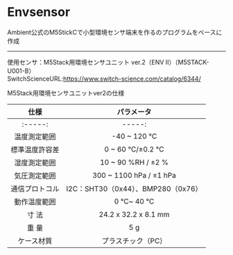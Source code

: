 # Envsensor

Ambient公式のM5StickCで小型環境センサ端末を作るのプログラムをベースに作成  



----
使用センサ：M5Stack用環境センサユニット ver.2（ENV II）（M5STACK-U001-B）  
SwitchScienceURL:<https://www.switch-science.com/catalog/6344/>  

M5Stack用環境センサユニットver2の仕様  
      

|仕様|パラメータ|
|:-----:|:-----:|
|:-----:|-----:|
|温度測定範囲 |-40 ~ 120 ℃ |
|標準温度許容差|0 ~ 60 ℃/±0.2 ℃ |
|湿度測定範囲 |10 ~ 90 %RH / ±2 %  |
|気圧測定範囲 	  |  300 ~ 1100 hPa / ±1 hPa | 
|通信プロトコル    |I2C：SHT30（0x44）、BMP280（0x76）  |
|動作温度範囲 	|    0 ℃~ 40 ℃  |
|  寸 法 	 |      24.2 x 32.2 x 8.1 mm | 
|  重 量 	|      5 g  |
|ケース材質 |	    プラスチック（PC）|  

